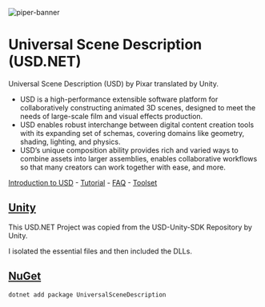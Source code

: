 ![piper-banner](https://github.com/CanTalat-Yakan/USD.NET/assets/57494543/8f92064c-7ad6-4df4-be18-e19d852b86fd)

# Universal Scene Description (USD.NET)
Universal Scene Description (USD) by Pixar translated by Unity.

* USD is a high-performance extensible software platform for collaboratively constructing animated 3D scenes, designed to meet the needs of large-scale film and visual effects production.
* USD enables robust interchange between digital content creation tools with its expanding set of schemas, covering domains like geometry, shading, lighting, and physics.
* USD’s unique composition ability provides rich and varied ways to combine assets into larger assemblies, enables collaborative workflows so that many creators can work together with ease, and more.

[Introduction to USD](https://openusd.org/release/intro.html) - [Tutorial](https://openusd.org/release/tut_usd_tutorials.html) - [FAQ](https://openusd.org/release/usdfaq.html) - [Toolset](https://openusd.org/release/toolset.html)

## [Unity](https://github.com/Unity-Technologies/usd-unity-sdk)
This USD.NET Project was copied from the USD-Unity-SDK Repository by Unity.

I isolated the essential files and then included the DLLs.

## [NuGet](https://www.nuget.org/packages/UniversalSceneDescription)

```Batch
dotnet add package UniversalSceneDescription
```
